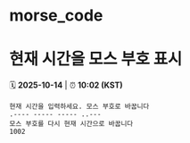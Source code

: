 # morse_code
# 현재 시간을 모스 부호 표시
<!-- MORSE_TIME_START -->
🗓️ **2025-10-14** | ⏰ **10:02 (KST)**

```
현재 시간을 입력하세요. 모스 부호로 바꿉니다
.---- ----- ----- ..---
모스 부호를 다시 현재 시간으로 바꿉니다
1002
```
<!-- MORSE_TIME_END -->
